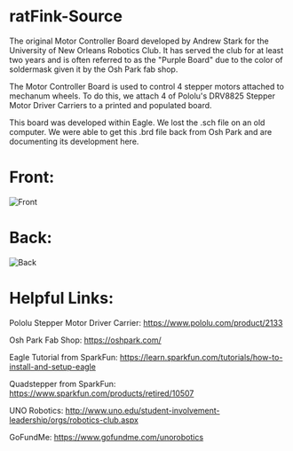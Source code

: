 # ratFink-Source
The original Motor Controller Board developed by Andrew Stark for the University of New Orleans Robotics Club. It has served the club for
at least two years and is often referred to as the "Purple Board" due to the color of soldermask given it by the Osh Park fab shop.

The Motor Controller Board is used to control 4 stepper motors attached to mechanum wheels. To do this, we attach 4 of Pololu's DRV8825 Stepper Motor Driver Carriers to a printed and populated board.

This board was developed within Eagle. We lost the .sch file on an old computer. We were able to get this .brd file back from Osh Park and are documenting its development here.

# Front:
<img src='https://i.imgur.com/4CScgBD.png' title='Front' width="alt='Video Walkthough'"/> 

# Back: 
<img src='https://i.imgur.com/RCOVFMP.png' title='Back' width="alt='Video Walkthough'"/> 

# Helpful Links:
Pololu Stepper Motor Driver Carrier: https://www.pololu.com/product/2133

Osh Park Fab Shop: https://oshpark.com/

Eagle Tutorial from SparkFun: https://learn.sparkfun.com/tutorials/how-to-install-and-setup-eagle

Quadstepper from SparkFun: https://www.sparkfun.com/products/retired/10507

UNO Robotics: http://www.uno.edu/student-involvement-leadership/orgs/robotics-club.aspx

GoFundMe: https://www.gofundme.com/unorobotics
